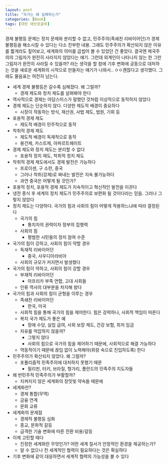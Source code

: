 ```yaml
---
layout: post
title: "국가는 왜 실패하는가"
categories: [Book]
tags: [대런 애쓰모글루]
---
```


경제 불평등 문제는 정치 문제와 분리할 수 없고, 민주주의(족쇄찬 리바이어던)가 경제 불평등을 해소시킬 수 있다는 다소 진부한 내용. 그래도 민주주의가 확산되지 않은 이유를 짧게라도 짚어보고, 세계화의 의미를 곱씹어 볼 수 있었던 건 좋았다. 결국엔 제국주의의 그림자가 완전히 사라지지 않았다는 얘기. 그런데 외계인이 나타나지 않는 한 그런 그림자가 완전히 사라질 수 있을까? 라는 생각을 할 참에 기후 변화에 공동으로 대처하는 것을 새로운 세계화의 시작으로 만들자는 얘기가 나와서.. ㅇㅇ괜찮다고 생각했다. 그래도 물음표는 여전히 남는다.

-   세계 경제 불평등은 갈수록 심해졌다. 왜 그럴까?
    -   경제 제도와 정치 제도를 살펴봐야 한다
-   역사적으로 경제는 아담스미스가 말했던 것처럼 이상적으로 동작하지 않았다
-   경제 제도는 단순하지 않다. 다양한 제도적 배경이 중요하다
    -   시장이 작동하는 방식, 재산권, 사법 제도, 법원, 기회 등
-   포용적 경제 제도
    -   제도적 배경이 민주적으로 동작
-   착취적 경제 제도
    -   제도적 배경이 독재적으로 동작
    -   봉건제, 카스트제, 아파르트헤이트
-   경제 제도와 정치 제도는 분리할 수 없다
    -   포용적 정치 제도, 착취적 정치 제도
-   착취적 경제 제도에서도 경제 발전은 가능하다
    -   프로이센, 구 소련, 중국
    -   그러나 착취(강제)로 짜내는 발전은 지속 불가능하다
    -   과연 중국은 어떻게 될 것인가?
-   포용적 정치, 포용적 경제 제도가 지속적이고 혁신적인 발전을 이끈다
-   냉전 종식 후 세계의 정치 제도가 민주주의로 보편화 될 것이다라는 믿음. 그러나 그렇지 않았다
-   정치 제도는 다양하다. 국가의 힘과 사회의 힘이 어떻게 작용하느냐에 따라 결정된다
    -   국가의 힘
        -   통치자의 권력이자 정부의 집행력
    -   사회의 힘
        -   평범한 시민들의 정치 참여 수준
-   국가의 힘이 강하고, 사회의 힘이 약할 경우
    -   독재적 리바이어던
        -   중국, 사우디아라비아
    -   사회의 규모가 커지면서 발생했다
-   국가의 힘이 약하고, 사회의 힘이 강할 경우
    -   부재적 리바이어던
        -   아프리카 부족 연합, 고대 사회들
    -   인류 역사의 대부분을 차지해 왔다
-   국가의 힘과 사회의 힘이 균형을 이루는 경우
    -   족쇄찬 리바이어던
        -   한국, 미국
    -   사회적 힘을 통해 국가의 힘을 제어한다. 힘은 강력하나, 사회적 책임이 따른다
    -   복지 국가 제도가 좋은 예
        -   장애 수당, 실업 급여, 사회 보장 제도, 건강 보험, 최저 임금
    -   자유를 억압하지 않을까?
        -   그렇지 않다
        -   사회의 힘으로 국가의 힘을 제어하기 때문에, 사회적으로 해결 가능하다
    -   역동적이기 때문에 끊임 없이 노력해야(회랑 속으로 진입하도록) 한다
-   민주주의가 확산되지 않았다. 왜 그럴까?
    -   포퓰리즘적 민족주의에 대처하지 못했기 때문
        -   필리핀, 터키, 브라질, 헝가리, 폴란드의 민족주의 지도자들
-   왜 반민주적 민족주의가 부활할까?
    -   지켜지지 않은 세계화의 장밋빛 약속들 때문에
-   세계화란?
    -   경제 통합(무역)
    -   금융 연계
    -   문화 교류
-   세계화의 문제점
    -   경제적 불평등 심화
    -   종교, 문화적 갈등
    -   급격한 기술 변화에 따른 전환 비용/갈등
-   이제 고민할 때다
    -   진정한 세계화란 무엇인가? 어떤 세계 질서가 안정적인 환경을 제공하는가?
    -   알 수 없으나 전 세계적인 협력이 필요하다는 것은 확실하다
-   기후 변화에 같이 대응하면서 세계적 협력의 가능성을 볼 수 있다
